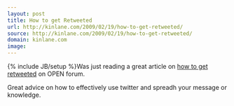 ```yaml
---
layout: post
title: How to get Retweeted
url: http://kinlane.com/2009/02/19/how-to-get-retweeted/
source: http://kinlane.com/2009/02/19/how-to-get-retweeted/
domain: kinlane.com
image: 
---
```

{% include JB/setup %}Was just reading a great article on <a href="http://blogs.openforum.com/2009/02/18/how-to-get-retweeted/">how to get retweeted</a> on OPEN forum.<p></p>
Great advice on how to effectively use twitter and spreadh your message or knowledge.